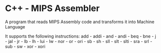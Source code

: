 # C++ - MIPS Assembler

A program that reads MIPS Assembly code and transforms it into Machine Language

It supports the following instructions:
add - addi - and - andi - beq - bne - j - jal - jr -
lb - lh - lui - lw - nor - or - ori - sb - sh -
sll - slt - slti - sra - srl - sub - sw - xor - xori
